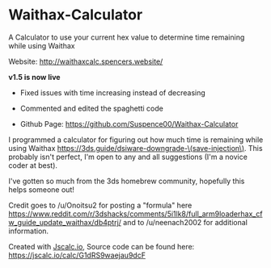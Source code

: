 # Waithax-Calculator
A Calculator to use your current hex value to determine time remaining while using Waithax

Website: http://waithaxcalc.spencers.website/

**v1.5 is now live**

*  Fixed issues with time increasing instead of decreasing

*  Commented and edited the spaghetti code
*  Github Page: https://github.com/Suspence00/Waithax-Calculator

I programmed a calculator for figuring out how much time is remaining while using Waithax https://3ds.guide/dsiware-downgrade-\(save-injection\). This probably isn't perfect, I'm open to any and all suggestions (I'm a novice coder at best). 

I've gotten so much from the 3ds homebrew community, hopefully this helps someone out! 

Credit goes to /u/Onoitsu2 for posting a "formula" here https://www.reddit.com/r/3dshacks/comments/5i1lk8/full_arm9loaderhax_cfw_guide_update_waithax/db4ptrj/ and to /u/neenach2002 for additional information.

 Created with [Jscalc.io](http://www.Jscalc.io/), Source code can be found here: https://jscalc.io/calc/G1dRS9waejau9dcF
